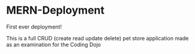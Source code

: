 # MERN-Deployment
First ever deployment!

This is a full CRUD (create read update delete) pet store application made as an examination for the Coding Dojo




